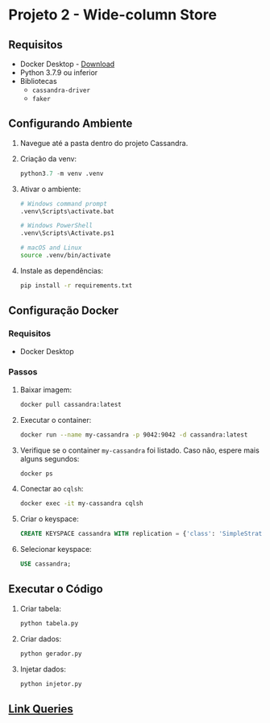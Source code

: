 # Projeto 2 - Wide-column Store

## Requisitos

- Docker Desktop - [Download](https://www.docker.com/products/docker-desktop/)
- Python 3.7.9 ou inferior
- Bibliotecas
  - `cassandra-driver`
  - `faker`

## Configurando Ambiente

1.  Navegue até a pasta dentro do projeto Cassandra.

2.  Criação da venv:

    ```python
    python3.7 -m venv .venv
    ```

3.  Ativar o ambiente:

    ```bash
    # Windows command prompt
    .venv\Scripts\activate.bat

    # Windows PowerShell
    .venv\Scripts\Activate.ps1

    # macOS and Linux
    source .venv/bin/activate
    ```

4.  Instale as dependências:

    ```bash
    pip install -r requirements.txt
    ```

## Configuração Docker

### Requisitos

- Docker Desktop

### Passos

1.  Baixar imagem:

    ```bash
    docker pull cassandra:latest
    ```

2.  Executar o container:

    ```bash
    docker run --name my-cassandra -p 9042:9042 -d cassandra:latest
    ```

3.  Verifique se o container `my-cassandra` foi listado. Caso não, espere mais alguns segundos:

    ```bash
    docker ps
    ```

4.  Conectar ao `cqlsh`:

    ```bash
    docker exec -it my-cassandra cqlsh
    ```

5.  Criar o keyspace:

    ```sql
    CREATE KEYSPACE cassandra WITH replication = {'class': 'SimpleStrategy', 'replication_factor': 1};
    ```

6.  Selecionar keyspace:

    ```sql
    USE cassandra;
    ```

## Executar o Código

1.  Criar tabela:

    ```bash
    python tabela.py
    ```

2.  Criar dados:

    ```bash
    python gerador.py
    ```

3.  Injetar dados:

    ```bash
    python injetor.py
    ```

## [Link Queries](/Cassandra/queries.md)